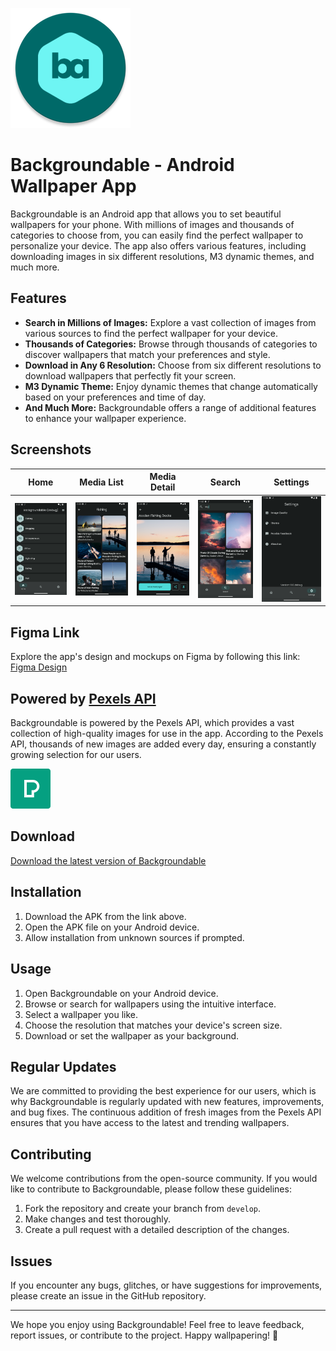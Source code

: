 
![Backgroundable Logo](app/src/main/res/mipmap-xxxhdpi/ic_launcher.webp)

# Backgroundable - Android Wallpaper App

Backgroundable is an Android app that allows you to set beautiful wallpapers for your phone. With millions of images and thousands of categories to choose from, you can easily find the perfect wallpaper to personalize your device. The app also offers various features, including downloading images in six different resolutions, M3 dynamic themes, and much more.

## Features

- **Search in Millions of Images:** Explore a vast collection of images from various sources to find the perfect wallpaper for your device.
- **Thousands of Categories:** Browse through thousands of categories to discover wallpapers that match your preferences and style.
- **Download in Any 6 Resolution:** Choose from six different resolutions to download wallpapers that perfectly fit your screen.
- **M3 Dynamic Theme:** Enjoy dynamic themes that change automatically based on your preferences and time of day.
- **And Much More:** Backgroundable offers a range of additional features to enhance your wallpaper experience.

## Screenshots

| Home                                                                      | Media List                                                                           | Media Detail                                                                             | Search                                                                        | Settings                                                                          |
|---------------------------------------------------------------------------|--------------------------------------------------------------------------------------|------------------------------------------------------------------------------------------|-------------------------------------------------------------------------------|-----------------------------------------------------------------------------------|
| <img src="resource/screenshots/homeScreen.png" alt="Home" style="width:200px"/> | <img src="resource/screenshots/MediaList.png" alt="Media List" style="width:200px"/> | <img src="resource/screenshots/MediaDetail.png" alt="Media Detail" style="width:200px"/> | <img src="resource/screenshots/SearchScreen.png" alt="Search" style="width:200px"/> | <img src="resource/screenshots/SettingsScreen.png" alt="Settings" style="width:200px"/> |


## Figma Link

Explore the app's design and mockups on Figma by following this link: [Figma Design](https://www.figma.com/file/38WKj9umF8Wz84n21Uxn2O/Backgroundable?type=design&node-id=0%3A1&mode=design&t=g4D2qNkdP51Gopms-1)

## Powered by [Pexels API](https://www.pexels.com)

Backgroundable is powered by the Pexels API, which provides a vast collection of high-quality images for use in the app. According to the Pexels API, thousands of new images are added every day, ensuring a constantly growing selection for our users.

![Pexels Logo](resource/pexels.svg)

## Download

[Download the latest version of Backgroundable](https://github.com/javadjafari1/Backgroundable/releases)

## Installation

1. Download the APK from the link above.
2. Open the APK file on your Android device.
3. Allow installation from unknown sources if prompted.

## Usage

1. Open Backgroundable on your Android device.
2. Browse or search for wallpapers using the intuitive interface.
3. Select a wallpaper you like.
4. Choose the resolution that matches your device's screen size.
5. Download or set the wallpaper as your background.

## Regular Updates

We are committed to providing the best experience for our users, which is why Backgroundable is regularly updated with new features, improvements, and bug fixes. The continuous addition of fresh images from the Pexels API ensures that you have access to the latest and trending wallpapers.

## Contributing

We welcome contributions from the open-source community. If you would like to contribute to Backgroundable, please follow these guidelines:

1. Fork the repository and create your branch from `develop`.
2. Make changes and test thoroughly.
3. Create a pull request with a detailed description of the changes.

## Issues

If you encounter any bugs, glitches, or have suggestions for improvements, please create an issue in the GitHub repository.

---

We hope you enjoy using Backgroundable! Feel free to leave feedback, report issues, or contribute to the project. Happy wallpapering! 🎉

